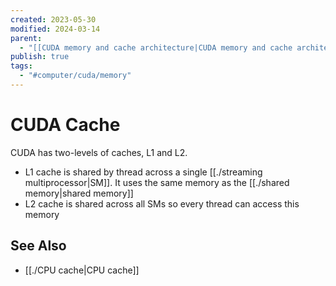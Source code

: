 ```yaml
---
created: 2023-05-30
modified: 2024-03-14
parent:
  - "[[CUDA memory and cache architecture|CUDA memory and cache architecture]]"
publish: true
tags:
  - "#computer/cuda/memory"
---
```


# CUDA Cache

CUDA has two-levels of caches, L1 and L2.
- L1 cache is shared by thread across a single [[./streaming multiprocessor|SM]]. It uses the same memory as the [[./shared memory|shared memory]]
- L2 cache is shared across all SMs so every thread can access this memory

## See Also
- [[./CPU cache|CPU cache]]